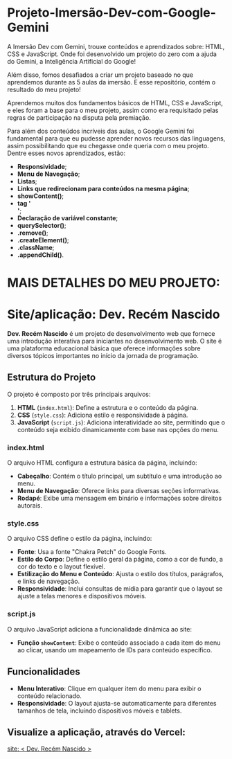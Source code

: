 # Projeto-Imersão-Dev-com-Google-Gemini
  A Imersão Dev com Gemini, trouxe conteúdos e aprendizados sobre: HTML, CSS e JavaScript. Onde foi desenvolvido um projeto do zero com a ajuda do Gemini, a Inteligência Artificial do Google!

  Além disso, fomos desafiados a criar um projeto baseado no que aprendemos durante as 5 aulas da imersão. E esse repositório, contém o resultado do meu projeto!

  Aprendemos muitos dos fundamentos básicos de HTML, CSS e JavaScript, e eles foram a base para o meu projeto, assim como era requisitado pelas regras de participação na disputa pela premiação.

  Para além dos conteúdos incríveis das aulas, o Google Gemini foi fundamental para que eu pudesse aprender novos recursos das linguagens, assim possibilitando que eu chegasse onde queria com o meu projeto. Dentre esses novos aprendizados, estão:

- **Responsividade**;
- **Menu de Navegação**;
- **Listas**;
- **Links que redirecionam para conteúdos na mesma página**;
- **showContent()**;
- **tag '<nav>'**;
- **Declaração de variável constante**;
- **querySelector()**;
- **.remove()**;
- **.createElement()**;
- **.className**;
- **.appendChild()**.

# MAIS DETALHES DO MEU PROJETO:
                                                                                                        
# Site/aplicação: Dev. Recém Nascido

**Dev. Recém Nascido** é um projeto de desenvolvimento web que fornece uma introdução interativa para iniciantes no desenvolvimento web. O site é uma plataforma educacional básica que oferece informações sobre diversos tópicos importantes no início da jornada de programação.

## Estrutura do Projeto

O projeto é composto por três principais arquivos:

1. **HTML** (`index.html`): Define a estrutura e o conteúdo da página.
2. **CSS** (`style.css`): Adiciona estilo e responsividade à página.
3. **JavaScript** (`script.js`): Adiciona interatividade ao site, permitindo que o conteúdo seja exibido dinamicamente com base nas opções do menu.

### index.html

O arquivo HTML configura a estrutura básica da página, incluindo:

- **Cabeçalho**: Contém o título principal, um subtítulo e uma introdução ao menu.
- **Menu de Navegação**: Oferece links para diversas seções informativas.
- **Rodapé**: Exibe uma mensagem em binário e informações sobre direitos autorais.

### style.css

O arquivo CSS define o estilo da página, incluindo:

- **Fonte**: Usa a fonte "Chakra Petch" do Google Fonts.
- **Estilo do Corpo**: Define o estilo geral da página, como a cor de fundo, a cor do texto e o layout flexível.
- **Estilização do Menu e Conteúdo**: Ajusta o estilo dos títulos, parágrafos, e links de navegação.
- **Responsividade**: Inclui consultas de mídia para garantir que o layout se ajuste a telas menores e dispositivos móveis.

### script.js

O arquivo JavaScript adiciona a funcionalidade dinâmica ao site:

- **Função `showContent`**: Exibe o conteúdo associado a cada item do menu ao clicar, usando um mapeamento de IDs para conteúdo específico.

## Funcionalidades

- **Menu Interativo**: Clique em qualquer item do menu para exibir o conteúdo relacionado.
- **Responsividade**: O layout ajusta-se automaticamente para diferentes tamanhos de tela, incluindo dispositivos móveis e tablets.

## Visualize a aplicação, através do Vercel:
[site: < Dev. Recém Nascido >](https://dev-recem-nascido.vercel.app/#)
